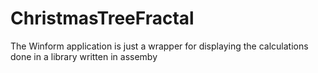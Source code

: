 # ChristmasTreeFractal
The Winform application is just a wrapper for displaying the calculations done in a library written in assemby
